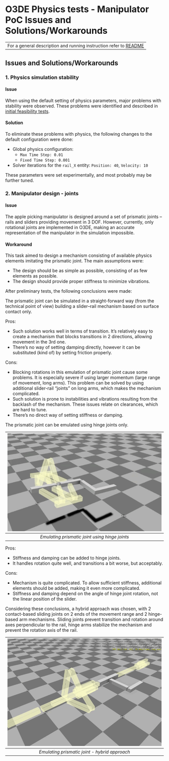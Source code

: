 # O3DE Physics tests - Manipulator PoC Issues and Solutions/Workarounds

|   | 
| --| 
|For a general description and running instruction refer to [README](../README.md) |


## Issues and Solutions/Workarounds

### 1. Physics simulation stability

#### Issue

When using the default setting of physics parameters, major problems with stability were observed. These problems were identified and described in [initial feasibility tests](Initial_Feasibility_tests.md).

#### Solution

To eliminate these problems with physics, the following changes to the default configuration were done:
- Global physics configuration: 
    - `Max Time Step: 0.01`
    - `Fixed Time Step: 0.001`
- Solver iterations for the `rail_X` entity: `Position: 40`, `Velocity: 10`

These parameters were set experimentally, and most probably may be further tuned. 


### 2. Manipulator design - joints

#### Issue

The apple picking manipulator is designed around a set of prismatic joints – rails and sliders providing movement in 3 DOF. However, currently, only rotational joints are implemented in O3DE, making an accurate representation of the manipulator in the simulation impossible.

#### Workaround

This task aimed to design a mechanism consisting of available physics elements imitating the prismatic joint. The main assumptions were:
-   The design should be as simple as possible, consisting of as few elements as possible.
-   The design should provide proper stiffness to minimize vibrations.

After preliminary tests, the following conclusions were made:

The prismatic joint can be simulated in a straight-forward way (from the technical point of view) building a slider–rail mechanism based on surface contact only. 

Pros:
-   Such solution works well in terms of transition. It’s relatively easy to create a mechanism that blocks transitions in 2 directions, allowing movement in the 3rd one.
-   There’s no way of setting damping directly, however it can be substituted (kind of) by setting friction properly.  

Cons:
-   Blocking rotations in this emulation of prismatic joint cause some problems. It is especially severe if using larger momentum (large range of movement, long arms). This problem can be solved by using additional slider-rail “joints” on long arms, which makes the mechanism complicated.
-   Such solution is prone to instabilities and vibrations resulting from the backlash of the mechanism. These issues relate on clearances, which are hard to tune.
-   There’s no direct way of setting stiffness or damping. 

The prismatic joint can be emulated using hinge joints only. 

| ![Emulating prismatic joint using hinge joints](manipulator_initial_tests_hinge_joints.gif) |
|:--:| 
| *Emulating prismatic joint using hinge joints* |

Pros:
-   Stiffness and damping can be added to hinge joints.
-   It handles rotation quite well, and transitions a bit worse, but acceptably.

Cons:
-   Mechanism is quite complicated. To allow sufficient stiffness, additional elements should be added, making it even more complicated.
-   Stiffness and damping depend on the angle of hinge joint rotation, not the linear position of the slider.

Considering these conclusions, a hybrid approach was chosen, with 2 contact-based sliding joints on 2 ends of the movement range and 2 hinge-based arm mechanisms. Sliding joints prevent transition and rotation around axes perpendicular to the rail, hinge arms stabilize the mechanism and prevent the rotation axis of the rail.

| ![Emulating prismatic joint - hybrid approach](manipulator_initial_tests_hybrid.gif) |
|:--:| 
| *Emulating prismatic joint - hybrid approach* |

